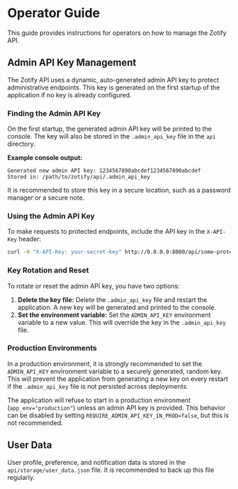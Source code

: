 # Operator Guide

This guide provides instructions for operators on how to manage the Zotify API.

## Admin API Key Management

The Zotify API uses a dynamic, auto-generated admin API key to protect administrative endpoints. This key is generated on the first startup of the application if no key is already configured.

### Finding the Admin API Key

On the first startup, the generated admin API key will be printed to the console. The key will also be stored in the `.admin_api_key` file in the `api` directory.

**Example console output:**
```
Generated new admin API key: 1234567890abcdef1234567890abcdef
Stored in: /path/to/zotify/api/.admin_api_key
```

It is recommended to store this key in a secure location, such as a password manager or a secure note.

### Using the Admin API Key

To make requests to protected endpoints, include the API key in the `X-API-Key` header:

```bash
curl -H "X-API-Key: your-secret-key" http://0.0.0.0:8080/api/some-protected-endpoint
```

### Key Rotation and Reset

To rotate or reset the admin API key, you have two options:

1.  **Delete the key file:** Delete the `.admin_api_key` file and restart the application. A new key will be generated and printed to the console.
2.  **Set the environment variable:** Set the `ADMIN_API_KEY` environment variable to a new value. This will override the key in the `.admin_api_key` file.

### Production Environments

In a production environment, it is strongly recommended to set the `ADMIN_API_KEY` environment variable to a securely generated, random key. This will prevent the application from generating a new key on every restart if the `.admin_api_key` file is not persisted across deployments.

The application will refuse to start in a production environment (`app_env="production"`) unless an admin API key is provided. This behavior can be disabled by setting `REQUIRE_ADMIN_API_KEY_IN_PROD=false`, but this is not recommended.

## User Data

User profile, preference, and notification data is stored in the `api/storage/user_data.json` file. It is recommended to back up this file regularly.
